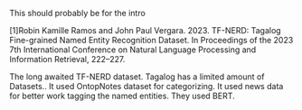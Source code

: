 This should probably be for the intro

[1]Robin Kamille Ramos and John Paul Vergara. 2023. TF-NERD: Tagalog Fine-grained Named Entity Recognition Dataset. In Proceedings of the 2023 7th International Conference on Natural Language Processing and Information Retrieval, 222–227.

The long awaited TF-NERD dataset. Tagalog has a limited amount of Datasets.. It used OntopNotes dataset for categorizing. It used news data for better work tagging the named entities. They used BERT.